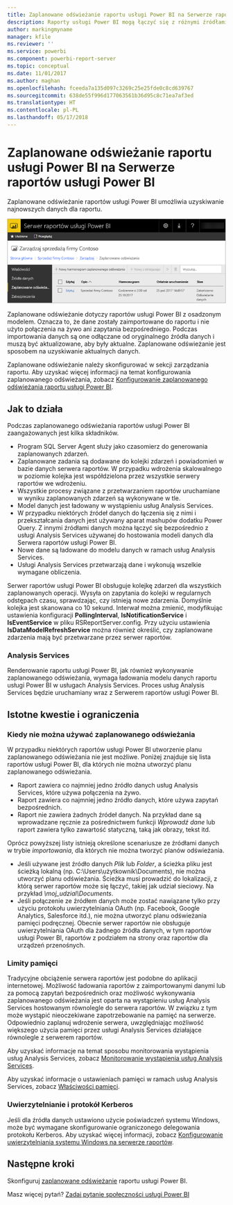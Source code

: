 ```yaml
---
title: Zaplanowane odświeżanie raportu usługi Power BI na Serwerze raportów usługi Power BI
description: Raporty usługi Power BI mogą łączyć się z różnymi źródłami danych. Zależnie od sposobu użycia danych są dostępne różne źródła danych.
author: markingmyname
manager: kfile
ms.reviewer: ''
ms.service: powerbi
ms.component: powerbi-report-server
ms.topic: conceptual
ms.date: 11/01/2017
ms.author: maghan
ms.openlocfilehash: fceeda7a135d097c3269c25e25fde0c8cd639767
ms.sourcegitcommit: 638de55f996d177063561b36d95c8c71ea7af3ed
ms.translationtype: HT
ms.contentlocale: pl-PL
ms.lasthandoff: 05/17/2018
---
```

# <a name="power-bi-report-scheduled-refresh-in-power-bi-report-server"></a>Zaplanowane odświeżanie raportu usługi Power BI na Serwerze raportów usługi Power BI
Zaplanowane odświeżanie raportów usługi Power BI umożliwia uzyskiwanie najnowszych danych dla raportu.

![Zaplanowane odświeżanie na Serwerze raportów usługi Power BI](media/scheduled-refresh/scheduled-refresh-success.png)

Zaplanowane odświeżanie dotyczy raportów usługi Power BI z osadzonym modelem. Oznacza to, że dane zostały zaimportowane do raportu i nie użyto połączenia na żywo ani zapytania bezpośredniego. Podczas importowania danych są one odłączane od oryginalnego źródła danych i muszą być aktualizowane, aby były aktualne. Zaplanowane odświeżanie jest sposobem na uzyskiwanie aktualnych danych.

Zaplanowane odświeżanie należy skonfigurować w sekcji zarządzania raportu. Aby uzyskać więcej informacji na temat konfigurowania zaplanowanego odświeżania, zobacz [Konfigurowanie zaplanowanego odświeżania raportu usługi Power BI](configure-scheduled-refresh.md).

## <a name="how-this-works"></a>Jak to działa
Podczas zaplanowanego odświeżania raportów usługi Power BI zaangażowanych jest kilka składników.

* Program SQL Server Agent służy jako czasomierz do generowania zaplanowanych zdarzeń.
* Zaplanowane zadania są dodawane do kolejki zdarzeń i powiadomień w bazie danych serwera raportów. W przypadku wdrożenia skalowalnego w poziomie kolejka jest współdzielona przez wszystkie serwery raportów we wdrożeniu.
* Wszystkie procesy związane z przetwarzaniem raportów uruchamiane w wyniku zaplanowanych zdarzeń są wykonywane w tle.
* Model danych jest ładowany w wystąpieniu usług Analysis Services.
* W przypadku niektórych źródeł danych do łączenia się z nimi i przekształcania danych jest używany aparat mashupów dodatku Power Query. Z innymi źródłami danych można łączyć się bezpośrednio z usługi Analysis Services używanej do hostowania modeli danych dla Serwera raportów usługi Power BI.
* Nowe dane są ładowane do modelu danych w ramach usług Analysis Services.
* Usługi Analysis Services przetwarzają dane i wykonują wszelkie wymagane obliczenia.

Serwer raportów usługi Power BI obsługuje kolejkę zdarzeń dla wszystkich zaplanowanych operacji. Wysyła on zapytania do kolejki w regularnych odstępach czasu, sprawdzając, czy istnieją nowe zdarzenia. Domyślnie kolejka jest skanowana co 10 sekund. Interwał można zmienić, modyfikując ustawienia konfiguracji **PollingInterval**, **IsNotificationService** i **IsEventService** w pliku RSReportServer.config. Przy użyciu ustawienia **IsDataModelRefreshService** można również określić, czy zaplanowane zdarzenia mają być przetwarzane przez serwer raportów.

### <a name="analysis-services"></a>Analysis Services
Renderowanie raportu usługi Power BI, jak również wykonywanie zaplanowanego odświeżania, wymaga ładowania modelu danych raportu usługi Power BI w usługach Analysis Services. Proces usług Analysis Services będzie uruchamiany wraz z Serwerem raportów usługi Power BI.

## <a name="considerations-and-limitations"></a>Istotne kwestie i ograniczenia
### <a name="when-scheduled-refresh-cant-be-used"></a>Kiedy nie można używać zaplanowanego odświeżania
W przypadku niektórych raportów usługi Power BI utworzenie planu zaplanowanego odświeżania nie jest możliwe. Poniżej znajduje się lista raportów usługi Power BI, dla których nie można utworzyć planu zaplanowanego odświeżania.

* Raport zawiera co najmniej jedno źródło danych usług Analysis Services, które używa połączenia na żywo.
* Raport zawiera co najmniej jedno źródło danych, które używa zapytań bezpośrednich.
* Raport nie zawiera żadnych źródeł danych. Na przykład dane są wprowadzane ręcznie za pośrednictwem funkcji *Wprowadź dane* lub raport zawiera tylko zawartość statyczną, taką jak obrazy, tekst itd.

Oprócz powyższej listy istnieją określone scenariusze ze źródłami danych w trybie *importowania*, dla których nie można tworzyć planów odświeżania.

* Jeśli używane jest źródło danych *Plik* lub *Folder*, a ścieżka pliku jest ścieżką lokalną (np. C:\Users\użytkownik\Documents), nie można utworzyć planu odświeżania. Ścieżka musi prowadzić do lokalizacji, z którą serwer raportów może się łączyć, takiej jak udział sieciowy. Na przykład *\\moj_udzial\Documents*.
* Jeśli połączenie ze źródłem danych może zostać nawiązane tylko przy użyciu protokołu uwierzytelniania OAuth (np. Facebook, Google Analytics, Salesforce itd.), nie można utworzyć planu odświeżania pamięci podręcznej. Obecnie serwer raportów nie obsługuje uwierzytelniania OAuth dla żadnego źródła danych, w tym raportów usługi Power BI, raportów z podziałem na strony oraz raportów dla urządzeń przenośnych.

### <a name="memory-limits"></a>Limity pamięci
Tradycyjne obciążenie serwera raportów jest podobne do aplikacji internetowej. Możliwość ładowania raportów z zaimportowanymi danymi lub za pomocą zapytań bezpośrednich oraz możliwość wykonywania zaplanowanego odświeżania jest oparta na wystąpieniu usług Analysis Services hostowanym równolegle do serwera raportów. W związku z tym może wystąpić nieoczekiwane zapotrzebowanie na pamięć na serwerze. Odpowiednio zaplanuj wdrożenie serwera, uwzględniając możliwość większego użycia pamięci przez usługi Analysis Services działające równolegle z serwerem raportów.

Aby uzyskać informacje na temat sposobu monitorowania wystąpienia usług Analysis Services, zobacz [Monitorowanie wystąpienia usług Analysis Services](https://docs.microsoft.com/sql/analysis-services/instances/monitor-an-analysis-services-instance).

Aby uzyskać informacje o ustawieniach pamięci w ramach usług Analysis Services, zobacz [Właściwości pamięci](https://docs.microsoft.com/sql/analysis-services/server-properties/memory-properties).

### <a name="authentication-and-kerberos"></a>Uwierzytelnianie i protokół Kerberos
Jeśli dla źródła danych ustawiono użycie poświadczeń systemu Windows, może być wymagane skonfigurowanie ograniczonego delegowania protokołu Kerberos. Aby uzyskać więcej informacji, zobacz [Konfigurowanie uwierzytelniania systemu Windows na serwerze raportów](https://docs.microsoft.com/sql/reporting-services/security/configure-windows-authentication-on-the-report-server).

## <a name="next-steps"></a>Następne kroki
Skonfiguruj [zaplanowane odświeżanie](configure-scheduled-refresh.md) raportu usługi Power BI.

Masz więcej pytań? [Zadaj pytanie społeczności usługi Power BI](https://community.powerbi.com/)

